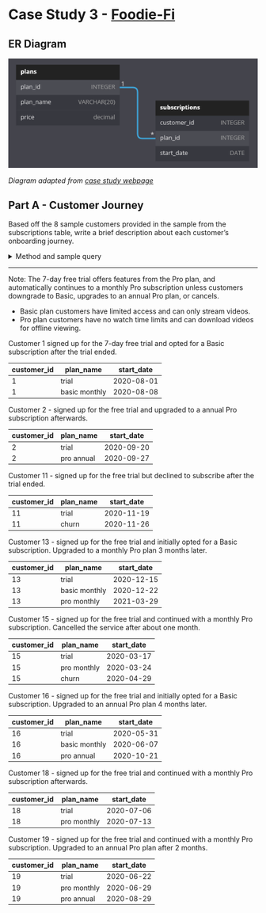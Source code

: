 # Case Study 3 - [Foodie-Fi](https://8weeksqlchallenge.com/case-study-3/)

## ER Diagram 

![ER diagram for case study 3](er_diagram_03.PNG)

*Diagram adapted from [case study webpage](https://8weeksqlchallenge.com/case-study-3/)*

## Part A - Customer Journey

Based off the 8 sample customers provided in the sample from the subscriptions table, write a brief description about each customer’s onboarding journey.

<details>
<summary>Method and sample query</summary>

- For each customer, obtain the plan name and start dates by joining the `subscriptions` and `plans` table.

``` sql
SELECT
    s.customer_id,
    p.plan_name,
    s.start_date
FROM subscriptions AS s
INNER JOIN "plans" AS p
    ON s.plan_id = p.plan_id
WHERE s.customer_id = 1
ORDER BY s.start_date;
```
</details>

---
Note: The 7-day free trial offers features from the Pro plan, and automatically continues to a monthly Pro subscription unless customers downgrade to Basic, upgrades to an annual Pro plan, or cancels.
- Basic plan customers have limited access and can only stream videos.
- Pro plan customers have no watch time limits and can download videos for offline viewing.

Customer 1 signed up for the 7-day free trial and opted for a Basic subscription after the trial ended.

|customer_id|plan_name|start_date|
|-----------|---------|----------|
|1|trial|2020-08-01|
|1|basic monthly|2020-08-08|

Customer 2 - signed up for the free trial and upgraded to a annual Pro subscription afterwards.

|customer_id|plan_name|start_date|
|-----------|---------|----------|
|2|trial|2020-09-20|
|2|pro annual|2020-09-27|

Customer 11 - signed up for the free trial but declined to subscribe after the trial ended.

|customer_id|plan_name|start_date|
|-----------|---------|----------|
|11|trial|2020-11-19|
|11|churn|2020-11-26|

Customer 13 - signed up for the free trial and initially opted for a Basic subscription. Upgraded to a monthly Pro plan 3 months later.

|customer_id|plan_name|start_date|
|-----------|---------|----------|
|13|trial|2020-12-15|
|13|basic monthly|2020-12-22|
|13|pro monthly|2021-03-29|

Customer 15 - signed up for the free trial and continued with a monthly Pro subscription. Cancelled the service after about one month.

|customer_id|plan_name|start_date|
|-----------|---------|----------|
|15|trial|2020-03-17|
|15|pro monthly|2020-03-24|
|15|churn|2020-04-29|

Customer 16 - signed up for the free trial and initially opted for a Basic subscription. Upgraded to an annual Pro plan 4 months later.

|customer_id|plan_name|start_date|
|-----------|---------|----------|
|16|trial|2020-05-31|
|16|basic monthly|2020-06-07|
|16|pro annual|2020-10-21|

Customer 18 - signed up for the free trial and continued with a monthly Pro subscription afterwards.

|customer_id|plan_name|start_date|
|-----------|---------|----------|
|18|trial|2020-07-06|
|18|pro monthly|2020-07-13|

Customer 19 - signed up for the free trial and continued with a monthly Pro subscription. Upgraded to an annual Pro plan after 2 months.

|customer_id|plan_name|start_date|
|-----------|---------|----------|
|19|trial|2020-06-22|
|19|pro monthly|2020-06-29|
|19|pro annual|2020-08-29|


